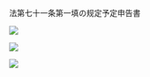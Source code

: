 法第七十一条第一填の规定予定申告書

![](https://www.nta.go.jp/tmp/699478b4-f7ae-4a0b-9b35-d933982a915b/images/d495d3e865048fde34099b517364bb886eb1ad33477ad222ae111f282f290f1d.jpg)

![](https://www.nta.go.jp/tmp/699478b4-f7ae-4a0b-9b35-d933982a915b/images/313dfb9ca1894f7d46559cc98151227a640eea3dd0fe9c3335f085466e311f8a.jpg)

![](https://www.nta.go.jp/tmp/699478b4-f7ae-4a0b-9b35-d933982a915b/images/5ddfc5104f69b31eb5da99101a4d11f5638b43064a4715f4ded03f9abc227921.jpg)